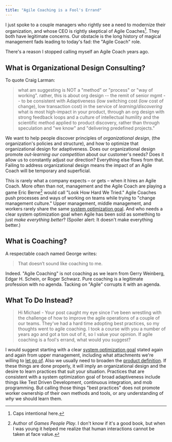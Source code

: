 ```yaml
---
title: "Agile Coaching is a Fool's Errand"
---
```

I just spoke to a couple managers who rightly see a need to modernize their organization, and whose CEO is rightly skeptical of Agile Coaches[^1].  They both have legitimate concerns. 
Our obstacle is the long history of magical management fads leading to today's fad: the "Agile Coach" role.

There's a reason I stopped calling myself an Agile Coach years ago.  

## What is Organizational Design Consulting?

To quote Craig Larman:
> what am suggesting is NOT a "method" or "process" or "way of working". 
> rather, this is about org design -- the remit of senior mgmt -- to be consistent with Adaptiveness 
> (low switching cost (low cost of change), low transaction cost) in the service of *learning/discovering* 
> what is most high-impact in your product, 
> through an org design with strong feedback loops and a culture of intellectual humility and the scientific method 
> applied to product discovery, rather than through speculation and "we know" and "delivering predefined projects."

We want to help people discover principles of *organizational design*,
(the organization's policies and structure), and how to optimize that organizational design 
for adaptiveness.  Does our organizational design promote *out-learning our competition* about our customer's needs?
Does it allow us to constantly adjust our direction?  Everything else flows from that.  Failing to address organizational design
means the impact of an Agile Coach will be temporary and superficial.

This is rarely what a company expects – or gets –
when it hires an Agile Coach.  More often than not, management and the Agile Coach are playing a game 
Eric Berne[^2] would call "Look How Hard We Tried."  Agile Coaches push processes and ways of working on 
teams while trying to "change management culture."  Upper management, middle management, and workers rarely share
the same [system optimization goal](/you-wont-change-your-organization-without-an-optimization-goal).  And who needs
a clear system optimization goal when Agile has been sold as something to just _make everything better_?  (Spoiler alert: It doesn't make everything better.)

## What is Coaching?

A respectable coach named George writes:
> That doesn’t sound like coaching to me.  

Indeed. "Agile Coaching" is not coaching as we learn from Gerry Weinberg, Edgar H. Schein, or Roger Schwarz.
Pure coaching is a legitimate profession with no agenda.  Tacking on "Agile" corrupts it with an agenda.

## What To Do Instead?

> Hi Michael - Your post caught my eye since I've been wrestling with the challenge of how to improve the agile operations of a couple of our teams. They've had a hard time adopting best practices, so my thoughts went to agile coaching. I took a course with you a number of years ago and got a ton out of it, so I value your opinion. If agile coaching is a fool's errand, what would you suggest?

I would suggest starting with a clear [system optimization goal](/you-wont-change-your-organization-without-an-optimization-goal) 
stated again and again from upper management, including what attachments we're willing to [let go of](/local-optimization-bias).  Also we usually need to broaden the [product definition](/https://less.works/less/framework/product).  If these things are done 
properly, it will imply an organizational design and the desire to learn practices that suit your situation.  Practices that
are consistent with a system optimization goal of broad adaptiveness include things like Test Driven Development, 
continuous integration, and mob programming. But calling those things "best practices" does not promote worker ownership of their 
own methods and tools, or any understanding of *why* we should learn them.

[^1]: Caps intentional here.
[^2]: Author of _Games People Play_. I don't know if it's a good book, but when I was young it helped me realize that human interactions cannot be taken at face value.
